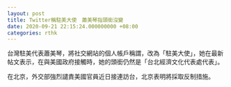 ```yaml
---
layout: post
title: Twitter稱駐美大使　蕭美琴指頭銜沒變
date: 2020-09-21 22:15:24.000000000 +08:00
categories: rthk
---
```


台灣駐美代表蕭美琴，將社交網站的個人帳戶稱謂，改為「駐美大使」，她在最新帖文表示，在與美國政府接觸時，她的頭銜仍然是「台北經濟文化代表處代表」。

在北京，外交部強烈譴責美國官員近日接連訪台，北京表明將採取反制措施。
